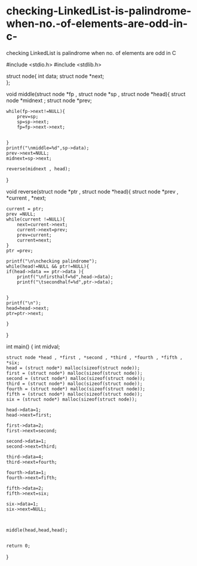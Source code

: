 # checking-LinkedList-is-palindrome-when-no.-of-elements-are-odd-in-c-
checking LinkedList is palindrome when no. of elements are odd in C


#include <stdio.h>
#include <stdlib.h>

struct node{
    int data;
    struct node *next;        
};

void middle(struct node *fp , struct node *sp , struct node *head){
    struct node *midnext ;
    struct node *prev;
    
    while(fp->next!=NULL){
        prev=sp;
        sp=sp->next;
        fp=fp->next->next;
        
        
    }
    printf("\nmiddle=%d",sp->data);
    prev->next=NULL;
    midnext=sp->next;
   
    reverse(midnext , head);

    

    
}

void reverse(struct node *ptr , struct node *head){
    struct node *prev , *current , *next;
    
    
    current = ptr;
    prev =NULL;
    while(current !=NULL){
        next=current->next;
        current->next=prev;
        prev=current;
        current=next;
    }
    ptr =prev;

    printf("\n\nchecking palindrome");
    while(head!=NULL && ptr!=NULL){
    if(head->data == ptr->data ){
        printf("\nfirsthalf=%d",head->data);
        printf("\tsecondhalf=%d",ptr->data);
        
        
    }
    printf("\n");
    head=head->next;
    ptr=ptr->next;
    
    }
    
    
    
}





int main()
{
    int midval;
    

    struct node *head , *first , *second , *third , *fourth , *fifth , *six; 
    head = (struct node*) malloc(sizeof(struct node));
    first = (struct node*) malloc(sizeof(struct node));
    second = (struct node*) malloc(sizeof(struct node));
    third = (struct node*) malloc(sizeof(struct node));
    fourth = (struct node*) malloc(sizeof(struct node));
    fifth = (struct node*) malloc(sizeof(struct node));
    six = (struct node*) malloc(sizeof(struct node));
    
    head->data=1;
    head->next=first;
    
    first->data=2;
    first->next=second;
    
    second->data=1;
    second->next=third;
    
    third->data=4;
    third->next=fourth;
    
    fourth->data=1;
    fourth->next=fifth;
    
    fifth->data=2;
    fifth->next=six;
    
    six->data=1;
    six->next=NULL;
    

    
    middle(head,head,head);
    

    return 0;
}

